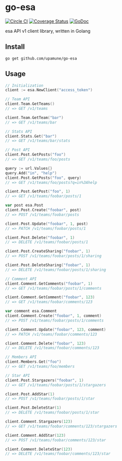 # go-esa

[![Circle CI](https://circleci.com/gh/upamune/go-esa/tree/master.svg?style=svg)](https://circleci.com/gh/upamune/go-esa/tree/master)
[![Coverage Status](https://coveralls.io/repos/upamune/go-esa/badge.svg?branch=master&service=github)](https://coveralls.io/github/upamune/go-esa?branch=master)
[![GoDoc](https://godoc.org/github.com/upamune/go-esa?status.svg)](https://godoc.org/github.com/upamune/go-esa)

esa API v1 client library, written in Golang

## Install

```
go get github.com/upamune/go-esa
```

## Usage

```go
// Initialization
client := esa.NewClient("access_token")

// Team API
client.Team.GetTeams()
// => GET /v1/teams

client.Team.GetTeam("bar")
// => GET /v1/teams/bar

// Stats API
client.Stats.Get("bar")
// => GET /v1/teams/bar/stats

// Post API
client.Post.GetPosts("foo")
// => GET /v1/teams/foo/posts

query := url.Values{}
query.Add("in", "help")
client.Post.GetPosts("foo", query)
// => GET /v1/teams/foo/posts?q=in%3Ahelp

client.Post.GetPost("foo", 1)
// => GET /v1/teams/foobar/posts/1

var post esa.Post
client.Post.Create("foobar", post)
// => POST /v1/teams/foobar/posts

client.Post.Update("foobar", 1, post)
// => PATCH /v1/teams/foobar/posts/1

client.Post.Delete("foobar", 1)
// => DELETE /v1/teams/foobar/posts/1

client.Post.CreateSharing("foobar", 1)
// => POST /v1/teams/foobar/posts/1/sharing

client.Post.DeleteSharing("foobar", 1)
// => DELETE /v1/teams/foobar/posts/1/sharing

// Comment API
client.Comment.GetComments("foobar", 1)
// => GET /v1/teams/foobar/posts/1/comments

client.Comment.GetComment("foobar", 123)
// => GET /v1/teams/foobar/comments/123

var comment esa.Comment
client.Comment.Create("foobar", 1, comment)
// => POST /v1/teams/foobar/posts/1/comments

client.Comment.Update("foobar", 123, comment)
// => PATCH /v1/teams/foobar/comments/123

client.Comment.Delete("foobar", 123)
// => DELETE /v1/teams/foobar/comments/123

// Members API
client.Members.Get("foo")
// => GET /v1/teams/foo/members

// Star API
client.Post.Stargazers("foobar", 1)
// => GET /v1/teams/foobar/posts/1/stargazers

client.Post.AddStar(1)
// => POST /v1/teams/foobar/posts/1/star

client.Post.DeleteStar(1)
// => DELETE /v1/teams/foobar/posts/1/star

client.Comment.Stargazers(123)
// => GET /v1/teams/foobar/comments/123/stargazers

client.Comment.AddStar(123)
// => POST /v1/teams/foobar/comments/123/star

client.Comment.DeleteStar(123)
// => DELETE /v1/teams/foobar/comments/123/star
```
